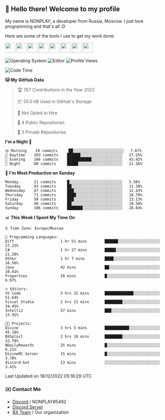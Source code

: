 ## :wave: Hello there! Welcome to my profile

My name is NONPLAY, a developer from Russia, Moscow. I just love programming and that's all :D

Here are some of the tools I use to get my work done:

<kbd><img height="32" src="https://img.icons8.com/color/2x/visual-studio-code-2019.png"></kbd>
<kbd><img height="32" src="https://img.icons8.com/color/2x/linux.png"></kbd>
<kbd><img height="32" src="https://img.icons8.com/fluent/2x/console.png"></kbd>
<kbd><img height="32" src="https://img.icons8.com/color/2x/open-source.png"></kbd>
<kbd><img height="32" src="https://img.icons8.com/color/2x/git.png"></kbd>
<kbd><img height="32" src="https://img.icons8.com/color/2x/nginx.png"></kbd>
<a href="?#gh-light-mode-only"><kbd><img height="32" src="https://img.icons8.com/metro/2x/mysql.png"></kbd></a>
<a href="?#gh-dark-mode-only"><kbd><img height="32" src="https://img.icons8.com/FFFFFF/metro/2x/mysql.png"></kbd></a>

![Operating System](https://img.shields.io/badge/OS-Windows%2010%20Pro-informational?style=for-the-badge&logo=Windows&logoColor=white&color=007ec6)
![Editor](https://img.shields.io/badge/Editor-VS%20Code-informational?style=for-the-badge&logo=Visual%20Studio%20Code&logoColor=white&color=007ec6)
![Profile Views](https://komarev.com/ghpvc/?username=NONPLAYT&color=blue&style=for-the-badge)

<!--START_SECTION:waka-->
![Code Time](http://img.shields.io/badge/Code%20Time-21%20hrs%2044%20mins-blue)

**🐱 My GitHub Data** 

> 🏆 357 Contributions in the Year 2022
 > 
> 📦 55.0 kB Used in GitHub's Storage 
 > 
> 🚫 Not Opted to Hire
 > 
> 📜 4 Public Repositories 
 > 
> 🔑 3 Private Repositories  
 > 
**I'm a Night 🦉** 

```text
🌞 Morning    29 commits     ██░░░░░░░░░░░░░░░░░░░░░░░   7.67% 
🌆 Daytime    103 commits    ██████░░░░░░░░░░░░░░░░░░░   27.25% 
🌃 Evening    166 commits    ███████████░░░░░░░░░░░░░░   43.92% 
🌙 Night      80 commits     █████░░░░░░░░░░░░░░░░░░░░   21.16%

```
📅 **I'm Most Productive on Sunday** 

```text
Monday       21 commits     █░░░░░░░░░░░░░░░░░░░░░░░░   5.56% 
Tuesday      43 commits     ██░░░░░░░░░░░░░░░░░░░░░░░   11.38% 
Wednesday    47 commits     ███░░░░░░░░░░░░░░░░░░░░░░   12.43% 
Thursday     71 commits     ████░░░░░░░░░░░░░░░░░░░░░   18.78% 
Friday       50 commits     ███░░░░░░░░░░░░░░░░░░░░░░   13.23% 
Saturday     40 commits     ██░░░░░░░░░░░░░░░░░░░░░░░   10.58% 
Sunday       106 commits    ███████░░░░░░░░░░░░░░░░░░   28.04%

```


📊 **This Week I Spent My Time On** 

```text
⌚︎ Time Zone: Europe/Moscow

💬 Programming Languages: 
Diff                     1 hr 51 mins        ██████░░░░░░░░░░░░░░░░░░░   27.23% 
C#                       1 hr 27 mins        █████░░░░░░░░░░░░░░░░░░░░   21.28% 
Other                    1 hr 7 mins         ████░░░░░░░░░░░░░░░░░░░░░   16.56% 
Java                     42 mins             ██░░░░░░░░░░░░░░░░░░░░░░░   10.41% 
Properties               28 mins             █░░░░░░░░░░░░░░░░░░░░░░░░   6.97%

🔥 Editors: 
VS Code                  3 hrs 31 mins       █████████████░░░░░░░░░░░░   51.64% 
Visual Studio            2 hrs 21 mins       ████████░░░░░░░░░░░░░░░░░   34.45% 
IntelliJ                 57 mins             ███░░░░░░░░░░░░░░░░░░░░░░   13.91%

🐱‍💻 Projects: 
Divine                   3 hrs 5 mins        ███████████░░░░░░░░░░░░░░   45.16% 
BXSploit                 2 hrs 18 mins       ████████░░░░░░░░░░░░░░░░░   33.78% 
NDailyRewards            25 mins             █░░░░░░░░░░░░░░░░░░░░░░░░   6.21% 
DivineMC-Server          15 mins             █░░░░░░░░░░░░░░░░░░░░░░░░   3.78% 
discord-bot              13 mins             ░░░░░░░░░░░░░░░░░░░░░░░░░   3.41%

```


 Last Updated on 18/12/2022 05:16:29 UTC
<!--END_SECTION:waka-->

### ✉️ Contact Me

- [Discord](https://discord.com/users/597087584090587177) / NONPLAY#5492
- [Discord Server](https://discord.gg/p7cxhw7E2M)
- [BX Team](https://github.com/BX-Team) / Our organization